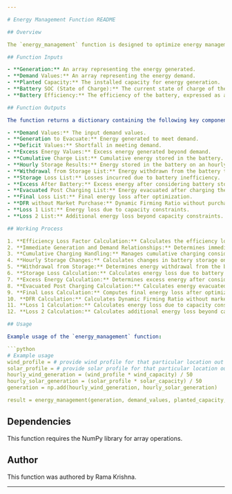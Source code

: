 ```yaml
---

# Energy Management Function README

## Overview

The `energy_management` function is designed to optimize energy management by determining how to allocate generated energy to meet demand while considering storage capacity and efficiency. This README provides an explanation of how the function works and the various components involved.

## Function Inputs

- **Generation:** An array representing the energy generated.
- **Demand Values:** An array representing the energy demand.
- **Planted Capacity:** The installed capacity for energy generation.
- **Battery SOC (State of Charge):** The current state of charge of the battery, represented as a percentage.
- **Battery Efficiency:** The efficiency of the battery, expressed as a percentage.

## Function Outputs

The function returns a dictionary containing the following key components:

- **Demand Values:** The input demand values.
- **Generation to Evacuate:** Energy generated to meet demand.
- **Deficit Values:** Shortfall in meeting demand.
- **Excess Energy Values:** Excess energy generated beyond demand.
- **Cumulative Charge List:** Cumulative energy stored in the battery.
- **Hourly Storage Results:** Energy stored in the battery on an hourly basis.
- **Withdrawal from Storage List:** Energy withdrawn from the battery to meet demand.
- **Storage Loss List:** Losses incurred due to battery inefficiency.
- **Excess After Battery:** Excess energy after considering battery storage.
- **Evacuated Post Charging List:** Energy evacuated after charging the battery.
- **Final Loss List:** Final energy loss after optimization.
- **DFR without Market Purchase:** Dynamic Firming Ratio without purchasing from the market.
- **Loss 1 List:** Energy loss due to capacity constraints.
- **Loss 2 List:** Additional energy loss beyond capacity constraints.

## Working Process

1. **Efficiency Loss Factor Calculation:** Calculates the efficiency loss factor based on battery efficiency.
2. **Immediate Generation and Demand Relationships:** Determines immediate generation and demand relationships.
3. **Cumulative Charging Handling:** Manages cumulative charging considering excess energy and demand.
4. **Hourly Storage Changes:** Calculates changes in battery storage on an hourly basis.
5. **Withdrawal from Storage:** Determines energy withdrawal from the battery to meet demand.
6. **Storage Loss Calculation:** Calculates energy loss due to battery inefficiency.
7. **Excess Energy Calculation:** Determines excess energy after considering battery storage.
8. **Evacuated Post Charging Calculation:** Calculates energy evacuated after charging the battery.
9. **Final Loss Calculation:** Computes final energy loss after optimization.
10. **DFR Calculation:** Calculates Dynamic Firming Ratio without market purchase.
11. **Loss 1 Calculation:** Calculates energy loss due to capacity constraints.
12. **Loss 2 Calculation:** Calculates additional energy loss beyond capacity constraints.

## Usage

Example usage of the `energy_management` function:

```python
# Example usage
wind_profile = # provide wind profile for that particular location out of 50 MW
solar_profile = # provide solar profile for that particular location out of 50 MW
hourly_wind_generation = (wind_profile * wind_capacity) / 50
hourly_solar_generation = (solar_profile * solar_capacity) / 50
generation = np.add(hourly_wind_generation, hourly_solar_generation)

result = energy_management(generation, demand_values, planted_capacity, battery_soc, battery_efficiency)
```

## Dependencies

This function requires the NumPy library for array operations.

## Author

This function was authored by Rama Krishna.

---
```


